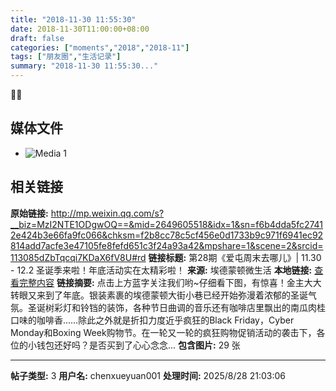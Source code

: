 ```yaml
---
title: "2018-11-30 11:55:30"
date: 2018-11-30T11:00:00+08:00
draft: false
categories: ["moments","2018","2018-11"]
tags: ["朋友圈","生活记录"]
summary: "2018-11-30 11:55:30..."
---
```


🎄🎄

## 媒体文件

- ![Media 1](/Moments/photos/2018-11-30/201811301155300.jpg)

## 相关链接

**原始链接:** http://mp.weixin.qq.com/s?__biz=MzI2NTE1ODgwOQ==&mid=2649605518&idx=1&sn=f6b4dda5fc27412e424b3e66fa9fc066&chksm=f2b8cc78c5cf456e0d1733b9c971f6941ec92814add7acfe3e47105fe8fefd651c3f24a93a42&mpshare=1&scene=2&srcid=113085dZbTqcqi7KDaX6fV8U#rd
**链接标题:** 第28期《爱屯周末去哪儿》| 11.30 - 12.2 圣诞季来啦！年底活动实在太精彩啦！
**来源:** 埃德蒙顿微生活
**本地链接:** [查看完整内容](/link_content/2018/11/2018-11-30-1/link_content/)
**链接摘要:** 点击上方蓝字关注我们哟~仔细看下图，有惊喜！金主大大转眼又来到了年底。银装素裹的埃德蒙顿大街小巷已经开始弥漫着浓郁的圣诞气氛。圣诞树彩灯和铃铛的装饰，各种节日曲调的音乐还有咖啡店里飘出的南瓜肉桂口味的咖啡香……除此之外就是折扣力度近乎疯狂的Black Friday，Cyber Monday和Boxing Week购物节。在一轮又一轮的疯狂购物促销活动的袭击下，各位的小钱包还好吗？是否买到了心心念念...
**包含图片:** 29 张

---

**帖子类型:** 3
**用户名:** chenxueyuan001
**处理时间:** 2025/8/28 21:03:06